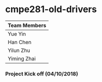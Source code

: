 # cmpe281-old-drivers

| Team Members  |
| ------------- |
|    Yue Yin    |
|   Han Chen    |
|   Yilun Zhu   |
|  Yiming Zhai  |

### Project Kick off (04/10/2018)
